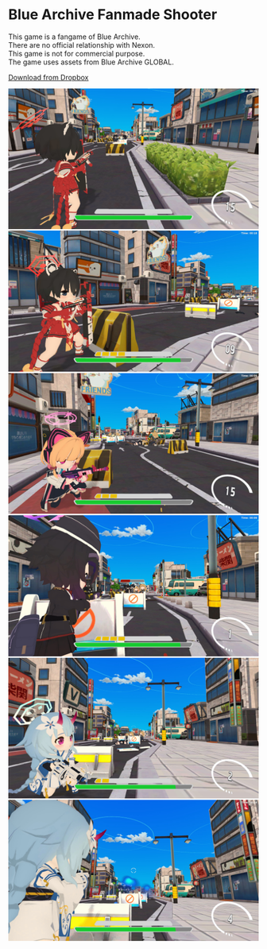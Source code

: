 # Blue Archive Fanmade Shooter

This game is a fangame of Blue Archive.<br />
There are no official relationship with Nexon.<br />
This game is not for commercial purpose.<br />
The game uses assets from Blue Archive GLOBAL.<br />

[Download from Dropbox](https://www.dropbox.com/scl/fi/fqbfciy4hvrgl5rdy0oxr/Blue-Archive-Fanmade-Shooter.zip?rlkey=49fnlola2ad4axegeaev8v4vz&dl=0)


![](/01.jpg)
![](/02.jpg)
![](/03.jpg)
![](/04.jpg)
![](/05.jpg)
![](/06.jpg)